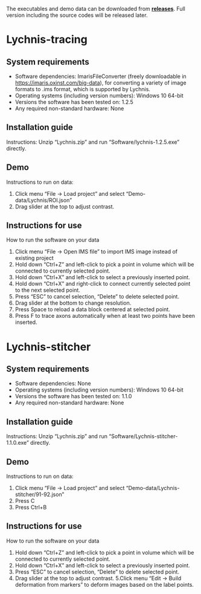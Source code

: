 
The executables and demo data can be downloaded from **[releases](https://github.com/SMART-pipeline/Lychnis-tracing/releases/download/1.2.5/Lychnis-1.2.5.zip)**.
Full version including the source codes will be released later.

# Lychnis-tracing

## System requirements
* Software dependencies: ImarisFileConverter (freely downloadable in https://imaris.oxinst.com/big-data), for converting a variety of image formats to .ims format, which is supported by Lychnis.
* Operating systems (including version numbers): Windows 10 64-bit
* Versions the software has been tested on: 1.2.5
* Any required non-standard hardware: None

## Installation guide
Instructions: Unzip “Lychnis.zip” and run “Software/lychnis-1.2.5.exe” directly.

## Demo
Instructions to run on data:
1. Click menu “File -> Load project” and select “Demo-data/Lychnis/ROI.json”
2. Drag slider at the top to adjust contrast.

## Instructions for use
How to run the software on your data
1. Click menu “File -> Open IMS file” to import IMS image instead of existing project
2. Hold down “Ctrl+Z” and left-click to pick a point in volume which will be connected to currently selected point.
3. Hold down “Ctrl+X” and left-click to select a previously inserted point.
4. Hold down “Ctrl+X” and right-click to connect currently selected point to the next selected point.
5. Press “ESC” to cancel selection, “Delete” to delete selected point.
6. Drag slider at the bottom to change resolution.
7. Press Space to reload a data block centered at selected point.
8. Press F to trace axons automatically when at least two points have been inserted.


# Lychnis-stitcher

## System requirements
* Software dependencies: None
* Operating systems (including version numbers): Windows 10 64-bit
* Versions the software has been tested on: 1.1.0
* Any required non-standard hardware: None

## Installation guide
Instructions: Unzip “Lychnis.zip” and run “Software/Lychnis-stitcher-1.1.0.exe” directly.

## Demo
Instructions to run on data:
1. Click menu “File -> Load project” and select “Demo-data/Lychnis-stitcher/91-92.json”
2. Press C
3. Press Ctrl+B 

## Instructions for use
How to run the software on your data
1. Hold down “Ctrl+Z” and left-click to pick a point in volume which will be connected to currently selected point.
2. Hold down “Ctrl+X” and left-click to select a previously inserted point.
3. Press “ESC” to cancel selection, “Delete” to delete selected point.
4. Drag slider at the top to adjust contrast.
5.Click menu “Edit -> Build deformation from markers” to deform images based on the label points.

